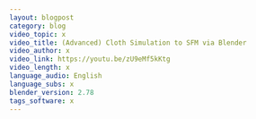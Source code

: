 ```yaml
---
layout: blogpost
category: blog
video_topic: x
video_title: (Advanced) Cloth Simulation to SFM via Blender
video_author: x
video_link: https://youtu.be/zU9eMf5kKtg
video_length: x
language_audio: English
language_subs: x
blender_version: 2.78
tags_software: x
---
```

